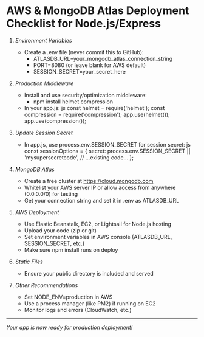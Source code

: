 # AWS & MongoDB Atlas Deployment Checklist for Node.js/Express

1. *Environment Variables*
   - Create a .env file (never commit this to GitHub):
     - ATLASDB_URL=your_mongodb_atlas_connection_string
     - PORT=8080 (or leave blank for AWS default)
     - SESSION_SECRET=your_secret_here

2. *Production Middleware*
   - Install and use security/optimization middleware:
     - npm install helmet compression
   - In your app.js:
     js
     const helmet = require('helmet');
     const compression = require('compression');
     app.use(helmet());
     app.use(compression());
     

3. *Update Session Secret*
   - In app.js, use process.env.SESSION_SECRET for session secret:
     js
     const sessionOptions = {
       secret: process.env.SESSION_SECRET || 'mysupersecretcode',
       // ...existing code...
     };
     

4. *MongoDB Atlas*
   - Create a free cluster at https://cloud.mongodb.com
   - Whitelist your AWS server IP or allow access from anywhere (0.0.0.0/0) for testing
   - Get your connection string and set it in .env as ATLASDB_URL

5. *AWS Deployment*
   - Use Elastic Beanstalk, EC2, or Lightsail for Node.js hosting
   - Upload your code (zip or git)
   - Set environment variables in AWS console (ATLASDB_URL, SESSION_SECRET, etc.)
   - Make sure npm install runs on deploy

6. *Static Files*
   - Ensure your public directory is included and served

7. *Other Recommendations*
   - Set NODE_ENV=production in AWS
   - Use a process manager (like PM2) if running on EC2
   - Monitor logs and errors (CloudWatch, etc.)

---

*Your app is now ready for production deployment!*